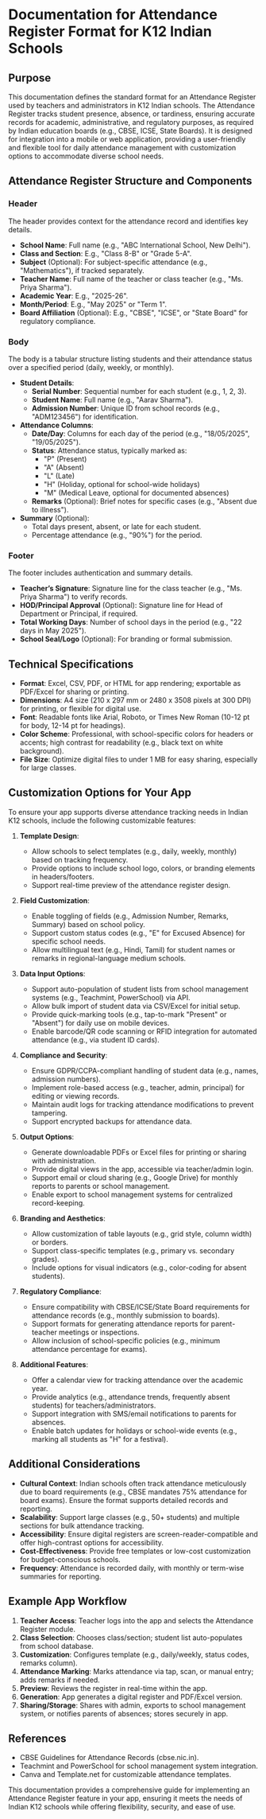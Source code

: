 # Documentation for Attendance Register Format for K12 Indian Schools

## Purpose
This documentation defines the standard format for an Attendance Register used by teachers and administrators in K12 Indian schools. The Attendance Register tracks student presence, absence, or tardiness, ensuring accurate records for academic, administrative, and regulatory purposes, as required by Indian education boards (e.g., CBSE, ICSE, State Boards). It is designed for integration into a mobile or web application, providing a user-friendly and flexible tool for daily attendance management with customization options to accommodate diverse school needs.

## Attendance Register Structure and Components

### Header
The header provides context for the attendance record and identifies key details.
- **School Name**: Full name (e.g., "ABC International School, New Delhi").
- **Class and Section**: E.g., "Class 8-B" or "Grade 5-A".
- **Subject** (Optional): For subject-specific attendance (e.g., "Mathematics"), if tracked separately.
- **Teacher Name**: Full name of the teacher or class teacher (e.g., "Ms. Priya Sharma").
- **Academic Year**: E.g., "2025-26".
- **Month/Period**: E.g., "May 2025" or "Term 1".
- **Board Affiliation** (Optional): E.g., "CBSE", "ICSE", or "State Board" for regulatory compliance.

### Body
The body is a tabular structure listing students and their attendance status over a specified period (daily, weekly, or monthly).
- **Student Details**:
  - **Serial Number**: Sequential number for each student (e.g., 1, 2, 3).
  - **Student Name**: Full name (e.g., "Aarav Sharma").
  - **Admission Number**: Unique ID from school records (e.g., "ADM123456") for identification.
- **Attendance Columns**:
  - **Date/Day**: Columns for each day of the period (e.g., "18/05/2025", "19/05/2025").
  - **Status**: Attendance status, typically marked as:
    - "P" (Present)
    - "A" (Absent)
    - "L" (Late)
    - "H" (Holiday, optional for school-wide holidays)
    - "M" (Medical Leave, optional for documented absences)
  - **Remarks** (Optional): Brief notes for specific cases (e.g., "Absent due to illness").
- **Summary** (Optional):
  - Total days present, absent, or late for each student.
  - Percentage attendance (e.g., "90%") for the period.

### Footer
The footer includes authentication and summary details.
- **Teacher’s Signature**: Signature line for the class teacher (e.g., "Ms. Priya Sharma") to verify records.
- **HOD/Principal Approval** (Optional): Signature line for Head of Department or Principal, if required.
- **Total Working Days**: Number of school days in the period (e.g., "22 days in May 2025").
- **School Seal/Logo** (Optional): For branding or formal submission.

## Technical Specifications
- **Format**: Excel, CSV, PDF, or HTML for app rendering; exportable as PDF/Excel for sharing or printing.
- **Dimensions**: A4 size (210 x 297 mm or 2480 x 3508 pixels at 300 DPI) for printing, or flexible for digital use.
- **Font**: Readable fonts like Arial, Roboto, or Times New Roman (10-12 pt for body, 12-14 pt for headings).
- **Color Scheme**: Professional, with school-specific colors for headers or accents; high contrast for readability (e.g., black text on white background).
- **File Size**: Optimize digital files to under 1 MB for easy sharing, especially for large classes.

## Customization Options for Your App
To ensure your app supports diverse attendance tracking needs in Indian K12 schools, include the following customizable features:

1. **Template Design**:
   - Allow schools to select templates (e.g., daily, weekly, monthly) based on tracking frequency.
   - Provide options to include school logo, colors, or branding elements in headers/footers.
   - Support real-time preview of the attendance register design.

2. **Field Customization**:
   - Enable toggling of fields (e.g., Admission Number, Remarks, Summary) based on school policy.
   - Support custom status codes (e.g., "E" for Excused Absence) for specific school needs.
   - Allow multilingual text (e.g., Hindi, Tamil) for student names or remarks in regional-language medium schools.

3. **Data Input Options**:
   - Support auto-population of student lists from school management systems (e.g., Teachmint, PowerSchool) via API.
   - Allow bulk import of student data via CSV/Excel for initial setup.
   - Provide quick-marking tools (e.g., tap-to-mark "Present" or "Absent") for daily use on mobile devices.
   - Enable barcode/QR code scanning or RFID integration for automated attendance (e.g., via student ID cards).

4. **Compliance and Security**:
   - Ensure GDPR/CCPA-compliant handling of student data (e.g., names, admission numbers).
   - Implement role-based access (e.g., teacher, admin, principal) for editing or viewing records.
   - Maintain audit logs for tracking attendance modifications to prevent tampering.
   - Support encrypted backups for attendance data.

5. **Output Options**:
   - Generate downloadable PDFs or Excel files for printing or sharing with administration.
   - Provide digital views in the app, accessible via teacher/admin login.
   - Support email or cloud sharing (e.g., Google Drive) for monthly reports to parents or school management.
   - Enable export to school management systems for centralized record-keeping.

6. **Branding and Aesthetics**:
   - Allow customization of table layouts (e.g., grid style, column width) or borders.
   - Support class-specific templates (e.g., primary vs. secondary grades).
   - Include options for visual indicators (e.g., color-coding for absent students).

7. **Regulatory Compliance**:
   - Ensure compatibility with CBSE/ICSE/State Board requirements for attendance records (e.g., monthly submission to boards).
   - Support formats for generating attendance reports for parent-teacher meetings or inspections.
   - Allow inclusion of school-specific policies (e.g., minimum attendance percentage for exams).

8. **Additional Features**:
   - Offer a calendar view for tracking attendance over the academic year.
   - Provide analytics (e.g., attendance trends, frequently absent students) for teachers/administrators.
   - Support integration with SMS/email notifications to parents for absences.
   - Enable batch updates for holidays or school-wide events (e.g., marking all students as "H" for a festival).

## Additional Considerations
- **Cultural Context**: Indian schools often track attendance meticulously due to board requirements (e.g., CBSE mandates 75% attendance for board exams). Ensure the format supports detailed records and reporting.
- **Scalability**: Support large classes (e.g., 50+ students) and multiple sections for bulk attendance tracking.
- **Accessibility**: Ensure digital registers are screen-reader-compatible and offer high-contrast options for accessibility.
- **Cost-Effectiveness**: Provide free templates or low-cost customization for budget-conscious schools.
- **Frequency**: Attendance is recorded daily, with monthly or term-wise summaries for reporting.

## Example App Workflow
1. **Teacher Access**: Teacher logs into the app and selects the Attendance Register module.
2. **Class Selection**: Chooses class/section; student list auto-populates from school database.
3. **Customization**: Configures template (e.g., daily/weekly, status codes, remarks column).
4. **Attendance Marking**: Marks attendance via tap, scan, or manual entry; adds remarks if needed.
5. **Preview**: Reviews the register in real-time within the app.
6. **Generation**: App generates a digital register and PDF/Excel version.
7. **Sharing/Storage**: Shares with admin, exports to school management system, or notifies parents of absences; stores securely in app.

## References
- CBSE Guidelines for Attendance Records (cbse.nic.in).
- Teachmint and PowerSchool for school management system integration.
- Canva and Template.net for customizable attendance templates.

This documentation provides a comprehensive guide for implementing an Attendance Register feature in your app, ensuring it meets the needs of Indian K12 schools while offering flexibility, security, and ease of use.